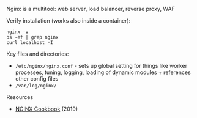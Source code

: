 Nginx is a multitool: web server, load balancer, reverse proxy, WAF

Verify installation (works also inside a container):

```
nginx -v
ps -ef | grep nginx
curl localhost -I
```

Key files and directories:

* `/etc/nginx/nginx.conf` - sets up global setting for things like worker processes, tuning, logging, loading of dynamic modules + references other config files
* `/var/log/nginx/`

Resources

* [NGINX Cookbook](https://learning.oreilly.com/library/view/nginx-cookbook/9781492049098/) (2019)
